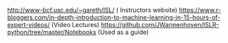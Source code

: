 http://www-bcf.usc.edu/~gareth/ISL/ ( Instructors website)
https://www.r-bloggers.com/in-depth-introduction-to-machine-learning-in-15-hours-of-expert-videos/ (Video Lectures)
https://github.com/JWarmenhoven/ISLR-python/tree/master/Notebooks (Used as a guide)

